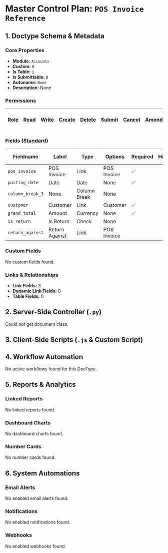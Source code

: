 # Master Control Plan: `POS Invoice Reference`

## 1. Doctype Schema & Metadata

### Core Properties
- **Module:** `Accounts`
- **Custom:** `0`
- **Is Table:** `1`
- **Is Submittable:** `0`
- **Autoname:** `None`
- **Description:** None

### Permissions
| Role | Read | Write | Create | Delete | Submit | Cancel | Amend | Report | Import | Export | Print | Email | Share | Set User Perms |
|---|---|---|---|---|---|---|---|---|---|---|---|---|---|---|


### Fields (Standard)
| Fieldname | Label | Type | Options | Required | Hidden | Read Only | Default | Description |
|---|---|---|---|---|---|---|---|---|
| `pos_invoice` | POS Invoice | Link | POS Invoice | ✅ |  |  | None | None |
| `posting_date` | Date | Date | None | ✅ |  |  | None | None |
| `column_break_3` | None | Column Break | None |  |  |  | None | None |
| `customer` | Customer | Link | Customer | ✅ |  | ✅ | None | None |
| `grand_total` | Amount | Currency | None | ✅ |  |  | None | None |
| `is_return` | Is Return | Check | None |  |  | ✅ | 0 | None |
| `return_against` | Return Against | Link | POS Invoice |  |  | ✅ | None | None |


### Custom Fields
No custom fields found.


### Links & Relationships
- **Link Fields:** 3
- **Dynamic Link Fields:** 0
- **Table Fields:** 0

## 2. Server-Side Controller (`.py`)
Could not get document class.


## 3. Client-Side Scripts (`.js` & Custom Script)




## 4. Workflow Automation
No active workflows found for this DocType.


## 5. Reports & Analytics
### Linked Reports
No linked reports found.


### Dashboard Charts
No dashboard charts found.


### Number Cards
No number cards found.


## 6. System Automations
### Email Alerts
No enabled email alerts found.


### Notifications
No enabled notifications found.


### Webhooks
No enabled webhooks found.
